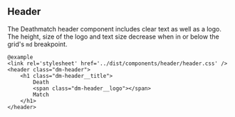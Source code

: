 ## Header

The Deathmatch header component includes clear text as well as a logo. The height, size 
of the logo and text size decrease when in or below the grid's `md` breakpoint. 

    @example
    <link rel='stylesheet' href='../dist/components/header/header.css' />
    <header class="dm-header">
        <h1 class="dm-header__title">
            Death 
            <span class="dm-header__logo"></span>
            Match
        </h1>
    </header>